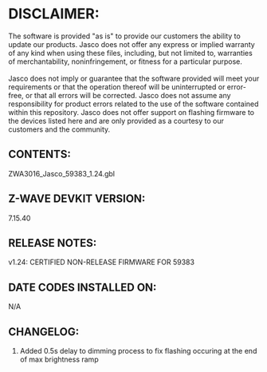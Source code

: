 # DISCLAIMER:
The software is provided "as is" to provide our customers the ability to update our products. Jasco does not offer any express or implied warranty of any kind when using these files, including, but not limited to, warranties of merchantability, noninfringement, or fitness for a particular purpose.<br>
<br>
Jasco does not imply or guarantee that the software provided will meet your requirements or that the operation thereof will be uninterrupted or error-free, or that all errors will be corrected. Jasco does not assume any responsibility for product errors related to the use of the software contained within this repository. Jasco does not offer support on flashing firmware to the devices listed here and are only provided as a courtesy to our customers and the community.

## CONTENTS:
ZWA3016_Jasco_59383_1.24.gbl

## Z-WAVE DEVKIT VERSION:
7.15.40

## RELEASE NOTES:
v1.24: CERTIFIED NON-RELEASE FIRMWARE FOR 59383

## DATE CODES INSTALLED ON:
N/A

## CHANGELOG:
1. Added 0.5s delay to dimming process to fix flashing occuring at the end of max brightness ramp